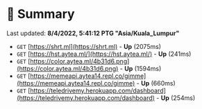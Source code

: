 # 📖 Summary
Last updated: **8/4/2022, 5:41:12 PTG "Asia/Kuala_Lumpur"**

- `GET` [https://shrt.ml](https://shrt.ml) - **Up** (2075ms)
- `GET` [https://hst.aytea.ml/](https://hst.aytea.ml/) - **Up** (241ms)
- `GET` [https://color.aytea.ml/4b31d6.png](https://color.aytea.ml/4b31d6.png) - **Up** (1594ms)
- `GET` [https://memeapi.aytea14.repl.co/gimme](https://memeapi.aytea14.repl.co/gimme) - **Up** (660ms)
- `GET` [https://teledrivemy.herokuapp.com/dashboard](https://teledrivemy.herokuapp.com/dashboard) - **Up** (254ms)
